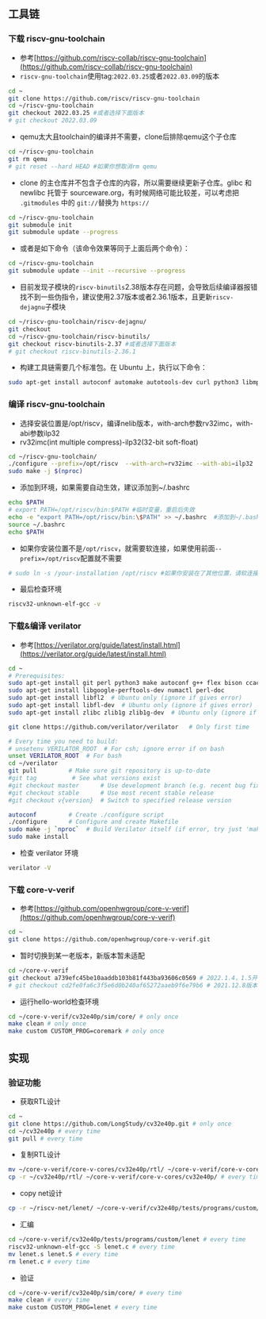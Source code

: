 ## 工具链
### 下载 riscv-gnu-toolchain

* 参考[https://github.com/riscv-collab/riscv-gnu-toolchain](https://github.com/riscv-collab/riscv-gnu-toolchain)
* `riscv-gnu-toolchain`使用tag:`2022.03.25`或者`2022.03.09`的版本
```bash
cd ~
git clone https://github.com/riscv/riscv-gnu-toolchain
cd ~/riscv-gnu-toolchain
git checkout 2022.03.25 #或者选择下面版本
# git checkout 2022.03.09
```

* qemu太大且toolchain的编译并不需要，clone后排除qemu这个子仓库
```bash
cd ~/riscv-gnu-toolchain
git rm qemu
# git reset --hard HEAD #如果你想取消rm qemu
```

* clone 的主仓库并不包含子仓库的内容，所以需要继续更新子仓库。glibc 和 newlibc 托管于 sourceware.org，有时候网络可能比较差，可以考虑把 `.gitmodules` 中的 `git://`替换为 `https://`
```bash
cd ~/riscv-gnu-toolchain
git submodule init
git submodule update --progress
```

* 或者是如下命令（该命令效果等同于上面后两个命令）：
```bash
cd ~/riscv-gnu-toolchain
git submodule update --init --recursive --progress
```

* 目前发现子模块的`riscv-binutils`2.38版本存在问题，会导致后续编译器报错找不到一些伪指令，建议使用2.37版本或者2.36.1版本，且更新`riscv-dejagnu`子模块
```bash
cd ~/riscv-gnu-toolchain/riscv-dejagnu/
git checkout
cd ~/riscv-gnu-toolchain/riscv-binutils/
git checkout riscv-binutils-2.37 #或者选择下面版本
# git checkout riscv-binutils-2.36.1
```

* 构建工具链需要几个标准包。在 Ubuntu 上，执行以下命令：
```bash
sudo apt-get install autoconf automake autotools-dev curl python3 libmpc-dev libmpfr-dev libgmp-dev gawk build-essential bison flex texinfo gperf libtool patchutils bc zlib1g-dev libexpat-dev
```

### 编译 riscv-gnu-toolchain

* 选择安装位置是/opt/riscv，编译nelib版本，with-arch参数rv32imc，with-abi参数ilp32
* rv32imc(int multiple compress)-ilp32(32-bit soft-float)
```bash
cd ~/riscv-gnu-toolchain/
./configure --prefix=/opt/riscv  --with-arch=rv32imc --with-abi=ilp32
sudo make -j $(nproc)
```

* 添加到环境，如果需要自动生效，建议添加到~/.bashrc
```bash
echo $PATH
# export PATH=/opt/riscv/bin:$PATH #临时变量，重启后失效
echo -e "export PATH=/opt/riscv/bin:\$PATH" >> ~/.bashrc  #添加到~/.bashrc，不要重复添加
source ~/.bashrc
echo $PATH
```


* 如果你安装位置不是`/opt/riscv`，就需要软连接，如果使用前面`--prefix=/opt/riscv`配置就不需要
```bash
# sudo ln -s /your-installation /opt/riscv #如果你安装在了其他位置，请软连接到/opt/riscv
```
* 最后检查环境
```bash
riscv32-unknown-elf-gcc -v
```

### 下载&编译 verilator

* 参考[https://verilator.org/guide/latest/install.html](https://verilator.org/guide/latest/install.html)
```bash
cd ~
# Prerequisites:
sudo apt-get install git perl python3 make autoconf g++ flex bison ccache
sudo apt-get install libgoogle-perftools-dev numactl perl-doc
sudo apt-get install libfl2  # Ubuntu only (ignore if gives error)
sudo apt-get install libfl-dev  # Ubuntu only (ignore if gives error)
sudo apt-get install zlibc zlib1g zlib1g-dev  # Ubuntu only (ignore if gives error)

git clone https://github.com/verilator/verilator   # Only first time

# Every time you need to build:
# unsetenv VERILATOR_ROOT  # For csh; ignore error if on bash
unset VERILATOR_ROOT  # For bash
cd ~/verilator
git pull         # Make sure git repository is up-to-date
#git tag          # See what versions exist
#git checkout master      # Use development branch (e.g. recent bug fixes)
#git checkout stable      # Use most recent stable release
#git checkout v{version}  # Switch to specified release version

autoconf         # Create ./configure script
./configure      # Configure and create Makefile
sudo make -j `nproc`  # Build Verilator itself (if error, try just 'make')
sudo make install
```

* 检查 verilator 环境
```bash
verilator -V
```


### 下载 core-v-verif 
* 参考[https://github.com/openhwgroup/core-v-verif](https://github.com/openhwgroup/core-v-verif)
```bash
cd ~
git clone https://github.com/openhwgroup/core-v-verif.git
```

* 暂时切换到某一老版本，新版本暂未适配
```bash
cd ~/core-v-verif
git checkout a739efc45be10aaddb103b81f443ba93606c0569 # 2022.1.4，1.5开始修改Common.mk
# git checkout cd2fe0fa6c3f5e6d0b240af65272aaeb9f6e79b6 # 2021.12.8版本，命令不同
```

* 运行hello-world检查环境
```bash
cd ~/core-v-verif/cv32e40p/sim/core/ # only once
make clean # only once
make custom CUSTOM_PROG=coremark # only once
```


## 实现
### 验证功能

* 获取RTL设计
```bash
cd ~
git clone https://github.com/LongStudy/cv32e40p.git # only once
cd ~/cv32e40p # every time
git pull # every time
```

* 复制RTL设计
```bash
mv ~/core-v-verif/core-v-cores/cv32e40p/rtl/ ~/core-v-verif/core-v-cores/cv32e40p/rtl_bk/ # only once
cp -r ~/cv32e40p/rtl/ ~/core-v-verif/core-v-cores/cv32e40p/ # every time
```

* copy net设计
```bash
cp -r ~/riscv-net/lenet/ ~/core-v-verif/cv32e40p/tests/programs/custom/ # every time
```

* 汇编
```bash
cd ~/core-v-verif/cv32e40p/tests/programs/custom/lenet # every time
riscv32-unknown-elf-gcc -S lenet.c # every time
mv lenet.s lenet.S # every time
rm lenet.c # every time
```

* 验证
```bash
cd ~/core-v-verif/cv32e40p/sim/core/ # every time
make clean # every time
make custom CUSTOM_PROG=lenet # every time
```


